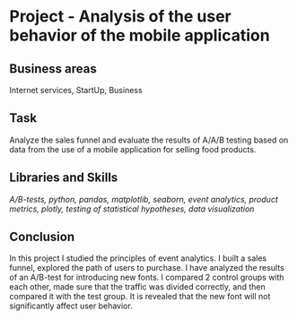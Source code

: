 # Project - Analysis of the user behavior of the mobile application

## Business areas

Internet services, StartUp, Business

## Task

Analyze the sales funnel and evaluate the results of A/A/B testing based on data from the use of a mobile application for selling food products.

## Libraries and Skills
*A/B-tests, python, pandas, matplotlib, seaborn, event analytics, product metrics, plotly, testing of statistical hypotheses, data visualization*

## Conclusion

In this project I studied the principles of event analytics. I built a sales funnel, explored the path of users to purchase.
I have analyzed the results of an A/B-test for introducing new fonts. I compared 2 control groups with each other, made sure that the traffic was divided correctly, and then compared it with the test group. It is revealed that the new font will not significantly affect user behavior.
